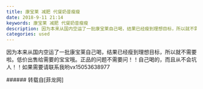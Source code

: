 ```yaml
---
title: 康宝莱 减肥 代餐奶昔瘦瘦
date: 2018-9-11 21:14
keywords: 康宝莱 减肥 代餐奶昔瘦瘦
description: 因为本来从国内空运了一批康宝莱自己喝，结果已经瘦到理想目标，所以就不需要啦。低价出售给需要的宝宝哦。正品的问题不需要问！！自己喝的，而且从不会坑人！！如果需要请联系我哟vx15053638977
categories: used
---
```

<td class="t_f" id="postmessage_1775842">

因为本来从国内空运了一批康宝莱自己喝，结果已经瘦到理想目标，所以就不需要啦。低价出售给需要的宝宝哦。正品的问题不需要问！！自己喝的，而且从不会坑人！！如果需要请联系我哟vx15053638977<br/>
</td>
###### 转载自[菲龙网]
